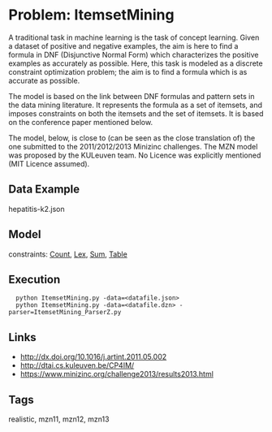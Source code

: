 # Problem: ItemsetMining

A traditional task in machine learning is the task of concept learning.
Given a dataset of positive and negative examples, the aim is here to find a
formula in DNF (Disjunctive Normal Form) which characterizes the positive examples
as accurately as possible. Here, this task is modeled as a discrete constraint optimization problem;
the aim is to find a formula which is as accurate as possible.

The model is based on the link between DNF formulas and pattern sets in the data mining literature.
It represents the formula as a set of itemsets, and imposes constraints on both the itemsets and the set of itemsets.
It is based on the conference paper mentioned below.

The model, below, is close to (can be seen as the close translation of) the one submitted to the 2011/2012/2013 Minizinc challenges.
The MZN model was proposed by the KULeuven team.
No Licence was explicitly mentioned (MIT Licence assumed).

## Data Example
  hepatitis-k2.json

## Model
  constraints: [Count](https://pycsp.org/documentation/constraints/Count), [Lex](https://pycsp.org/documentation/constraints/Lex), [Sum](https://pycsp.org/documentation/constraints/Sum), [Table](https://pycsp.org/documentation/constraints/Table)

## Execution
```
  python ItemsetMining.py -data=<datafile.json>
  python ItemsetMining.py -data=<datafile.dzn> -parser=ItemsetMining_ParserZ.py
```

## Links
  - http://dx.doi.org/10.1016/j.artint.2011.05.002
  - http://dtai.cs.kuleuven.be/CP4IM/
  - https://www.minizinc.org/challenge2013/results2013.html

## Tags
  realistic, mzn11, mzn12, mzn13
